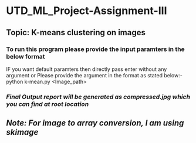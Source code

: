 # UTD_ML_Project-Assignment-III

## Topic: K-means clustering on images

### To run this program please provide the input paramters in the below format


IF you want default paramters then directly pass enter without any argument or Please provide the argument in the format as stated below:-
python k-mean.py <Image_path> <K> <I>

### Final Output report will be generated as compressed.jpg which you can find at root location 

## Note: For image to array conversion, I am using skimage
